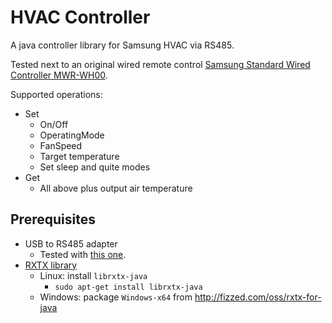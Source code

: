 # HVAC Controller
A java controller library for Samsung HVAC via RS485.

Tested next to an original wired remote control [Samsung Standard Wired Controller MWR-WH00](https://www.samsunghvac.com/Control-Non-NASA-Individual-Control/MWR-WH00U). 

Supported operations:
* Set
  * On/Off
  * OperatingMode
  * FanSpeed 
  * Target temperature
  * Set sleep and quite modes
* Get
  * All above plus output air temperature

## Prerequisites
* USB to RS485 adapter
  * Tested with [this one](https://www.czc.cz/premiumcord-usb-usb2-0-na-rs485-adapter/80182/produkt).
* [RXTX library](http://fizzed.com/oss/rxtx-for-java)
  * Linux: install `librxtx-java`
    * `sudo apt-get install librxtx-java`
  * Windows: package `Windows-x64` from http://fizzed.com/oss/rxtx-for-java
